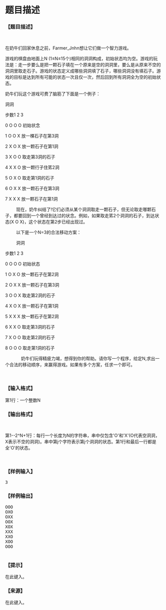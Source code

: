 # 题目描述


<h3>
【题目描述】
</h3>
<p>
<br/>
</p>
<p>
在奶牛们回家休息之前，Farmer_Jnhn想让它们做一个智力游戏。
</p>
<p>
游戏的棋盘由地面上N (1≤N≤15个)相同的洞洞构成，初始状态均为空。游戏的玩法是：走一步要么是把一颗石子填在一个原来是空的洞洞里，要么是从原来不空的洞洞里取走石子。游戏的状态定义成哪些洞洞填了石子，哪些洞洞没有填石子。游戏的目标是达到所有可能的状态一次且仅一次，然后回到所有洞洞全为空的初始状态。
</p>
<p>
奶牛们玩这个游戏可费了脑筋了下面是一个例子：
</p>
<p>
洞洞
</p>
<p>
步数1 2 3
</p>
<p>
0 O O O 初始状念
</p>
<p>
1 O O X 放一棵石子在第3洞
</p>
<p>
2 X O X 放一颗石子在第1洞
</p>
<p>
3 X O O 取走第3洞的石子
</p>
<p>
4 X X O 放一颗行子住笫2洞
</p>
<p>
5 O X O 取走第1洞的石子
</p>
<p>
6 O X X 放一颗石子在第3洞
</p>
<p>
7 X X X 放一颗石子在第1洞
</p>
<p>
         现在，奶牛纠结了!它们必须从某个洞洞取走一颗石子，但无论取走哪颗石子，都要回到一个曾经到达过的状念。例如，如果取走笫2个洞洞的石子，到达状态(X O X)，这个状态在第2步已经出现过。
</p>
<p>
         以下是一个N=3的合法移动方案：
</p>
<p>
         洞洞
</p>
<p>
步数1 2 3
</p>
<p>
0 O O O 初始状态
</p>
<p>
1 O X O 放一颗石子在第2洞
</p>
<p>
2 O X X 放一颗石子在第3洞
</p>
<p>
3 O O X 取走第2洞的石子
</p>
<p>
4 X O X 放一颗石子在第1洞
</p>
<p>
5 X X X 放一颗石子在第2洞
</p>
<p>
6 X X O 取走第3洞的石子
</p>
<p>
7 X O O 取走第2洞的石子
</p>
<p>
8 O O O 取走第1洞的石子
</p>
<p>
             奶牛们玩得精疲力竭，想得到你的帮助。请你写一个程序，给定N,求出一个合法的移动顺序，来赢得游戏。如果有多个方案，任求一个即可。
</p>
<p>
<br/>
</p>
<h3>
【输入格式】
</h3>
<p>
第1行：一个整数N
</p>
<h3>
【输出格式】
</h3>
<p>
<br/>
</p>
<p>
第1--2^N+1行：每行一个长度为N的字符串，串中仅包含&#39;O&#39;和&#39;X&#39;(O代表空洞洞，X表示不空的洞洞)。串中第j个字符表示第j个洞洞的状态。第1行和最后一行都是全&#39;O&#39;的状态。
</p>
<p>
<br/>
</p>
<h3>
【样例输入】
</h3>
<pre>3</pre>
<h3>
【样例输出】
</h3>
<pre>OOO
OXO
OXX
OOX
XOX
XXX
XXO
XOO
OOO

</pre>
<h3>
【提示】
</h3>
<p>
在此键入。
</p>
<h3>
【来源】
</h3>
<p>
在此键入。
</p>
